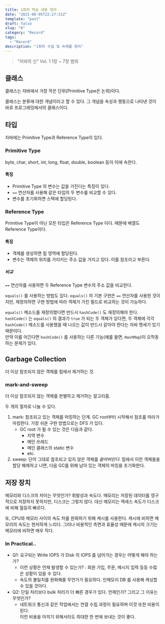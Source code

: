```yaml
---
title: 1회차 학습 내용 정리
date: "2021-08-05T22:27:31Z"
template: "post"
draft: false
slug: "6"
category: "Record"
tags:
  - "Record"
description: "1회차 수업 및 숙제를 정리"
---
```


> "자바의 신" Vol. 1 1장 ~ 7장 범위

## 클래스

클래스는 자바에서 가장 작은 단위(Primitive Type은 논외)이다. 

클래스는 분류에 대한 개념이라고 할 수 있다. 그 개념을 속성과 행동으로 나타낸 것이 바로 프로그래밍에서의 클래스이다.

## 타입 

자바에는 Primitive Type과 Reference Type이 있다.

### Primitive Type

byte, char, short, int, long, float, double, boolean 등이 이에 속한다. 

#### 특징

- Primitive Type 의 변수는 값을 가진다는 특징이 있다.
- `==` 연산자를 사용해 같은 타입의 두 변수를 비교할 수 있다. 
- 변수를 초기화하면 스택에 할당된다.

### Reference Type

Primitive Type이 아닌 모든 타입은 Reference Type 이다. 때문에 배열도 Reference Type이다.

#### 특징

- 객체를 생성하면 힙 영역에 할당된다.
- 변수는 객체의 위치를 가리키는 주소 값을 가지고 있다. 이를 참조라고 부른다.

##### 비교

`==` 연산자를 사용하면 두 Reference Type 변수의 주소 값을 비교한다. 

`equals()` 를 사용하는 방법도 있다. `equals()` 의 기본 구현은 `==` 연산자를 사용한 것이지만, 
재정의하면 구현 방법에 따라 객체가 가진 필드로 비교하는 것이 가능하다.

`equals()` 메소드를 재정의했다면 반드시 `hashCode()` 도 재정의해야 한다. 
`hashCode()` 는 `equals()` 의 결과가 `true` 가 되는 두 객체가 있다면, 
두 객체에 각각 `hashCode()` 메소드를 사용했을 때 나오는 값이 반드시 같아야 한다는 자바 명세가 있기 때문이다.  
만약 이를 어긴다면 `hashCode()` 를 사용하는 다른 기능(예를 들면, `HashMap`)이 오작동하는 문제가 있다.

## Garbage Collection

더 이상 참조되지 않은 객체를 힙에서 제거하는 것. 

### mark-and-sweep

더 이상 참조되지 않는 객체를 판별하고 제거하는 알고리즘. 

두 개의 절차로 나눌 수 있다.

1. mark: 참조되고 있는 객체를 마킹하는 단계. GC root부터 시작해서 참조를 따라가 마킹한다. 가장 쉬운 구현 방법으로는 DFS 가 있다.
    - GC root 가 될 수 있는 것은 다음과 같다.
        - 지역 변수
        - 메인 쓰레드
        - 메인 클래스의 static 변수
        - etc.
2. sweep: 단어 그대로 참조되고 있지 않은 객체를 *쓸어버린다*. 힙에서 이런 객체들을 할당 해제하고 나면, 다음 GC를 위해 남아 있는 객체의 마킹을 초기화한다.

## 저장 장치 

메모리와 디스크의 차이는 무엇인가? 휘발성과 속도다.
매모리는 저장된 데이터를 영구적으로 저장하지 못하지만, 디스크는 그렇지 않다. 대신 메모리는 액세스 속도가 디스크에 비해 월등히 빠르다.

또, CPU와 메모리 사이의 속도 차를 완화하기 위해 캐시를 사용한다. 캐시에 비하면 메모리의 속도는 현저하게 느리다. 
그러나 비용적인 측면과 효율성 때문에 캐시의 크기는 메모리에 비하면 매우 작다.

### In Practical..

- Q1: 요구되는 Write IOPS 가 Disk 의 IOPS 를 넘어가는 경우는 어떻게 해야 하는가? 
    - 이런 상황은 언제 발생할 수 있는가? : 회원 가입, 주문, 메시지 입력 등등 수많은 상황이 있을 수 있다.
    - 속도의 불일치를 완화해줄 무언가가 필요하다. 인메모리 DB 를 사용해 캐싱할 수 있을 것아다.
- Q2: 단일 처리보다 bulk 처리가 더 빠른 경우가 있다. 언제인가? 그리고 그 이유는 무엇인가?
    - 네트워크 통신과 같은 작업에서는 연결 수립 과정이 필요하며 이것 또한 비용이 된다.  
      이런 비용을 아끼기 위해서라도 최대한 한 번에 보내는 것이 좋다.
